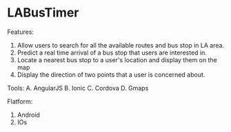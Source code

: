 LABusTimer
==========
Features:
  1. Allow users to search for all the available routes and bus stop in LA area.
  2. Predict a real time arrival of a bus stop that users are interested in.
  3. Locate a nearest bus stop to a user's location and display them on the map
  4. Display the direction of two points that a user is concerned about.


Tools:
  A. AngularJS
  B. Ionic
  C. Cordova
  D. Gmaps


Flatform:
  1. Android
  2. IOs
